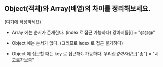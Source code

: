 ## Object(객체)와 Array(배열)의 차이를 정리해보세요.

(여기에 작성하세요)

- Array 에는 순서가 존재한다. (index 로 접근 가능하다)
  강아지들[i] = "@@@"

- Object 에는 순서가 없다. (그러므로 index 로 접근 불가하다)

- Object 에 접근할 때는 key 로 접근해야 가능하다.
  우리집*강아지*정보["종"] = "시고르자브종"
